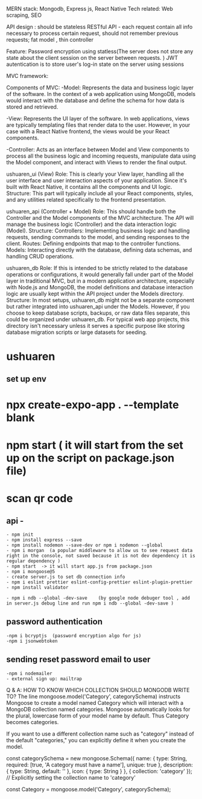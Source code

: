 MERN stack: Mongodb, Express js, React Native
Tech related: Web scraping, SEO

API design : should be stateless RESTful API - each request contain all info necessary to process certain request, should not remember previous requests; fat model , thin controller

Feature: Password encryption using statless(The server does not store any state about the client session on the server between requests. ) JWT autentication is to store user's log-in state on the server using sessions

MVC framework:

Components of MVC:
-Model: Represents the data and business logic layer of the software. In the context of a web application using MongoDB, models would interact with the database and define the schema for how data is stored and retrieved.

-View: Represents the UI layer of the software. In web applications, views are typically templating files that render data to the user. However, in your case with a React Native frontend, the views would be your React components.

-Controller: Acts as an interface between Model and View components to process all the business logic and incoming requests, manipulate data using the Model component, and interact with Views to render the final output.

ushuaren_ui (View)
Role: This is clearly your View layer, handling all the user interface and user interaction aspects of your application. Since it's built with React Native, it contains all the components and UI logic.
Structure: This part will typically include all your React components, styles, and any utilities related specifically to the frontend presentation.

ushuaren_api (Controller + Model)
Role: This should handle both the Controller and the Model components of the MVC architecture. The API will manage the business logic (Controller) and the data interaction logic (Model).
Structure:
Controllers: Implementing business logic and handling requests, sending commands to the model, and sending responses to the client.
Routes: Defining endpoints that map to the controller functions.
Models: Interacting directly with the database, defining data schemas, and handling CRUD operations.

ushuaren_db
Role: If this is intended to be strictly related to the database operations or configurations, it would generally fall under part of the Model layer in traditional MVC, but in a modern application architecture, especially with Node.js and MongoDB, the model definitions and database interaction logic are usually kept within the API project under the Models directory.
Structure: In most setups, ushuaren_db might not be a separate component but rather integrated into ushuaren_api under the Models. However, if you choose to keep database scripts, backups, or raw data files separate, this could be organized under ushuaren_db. For typical web app projects, this directory isn't necessary unless it serves a specific purpose like storing database migration scripts or large datasets for seeding.

# ushuaren

## set up env

# npx create-expo-app . --template blank

# npm start ( it will start from the set up on the script on package.json file)

# scan qr code

## api -

    - npm init
    - npm install express --save
    - npm install nodemon --save-dev or npm i nodemon --global
    - npm i morgan  (a popular middleware to allow us to see request data right in the console, not saved because it is not dev dependency it is regular dependency )
    - npm start  -> it will start app.js from package.json
    - npm i mongoose@5
    - create server.js to set db connection info
    - npm i eslint prettier eslint-config-prettier eslint-plugin-prettier
    - npm install validator

    - npm i ndb --global -dev-save    (by google node debuger tool , add in server.js debug line and run npm i ndb --global -dev-save )

## password authentication

    -npm i bcryptjs  (password encryption algo for js)
    -npm i jsonwebtoken

## sending reset password email to user

    -npm i nodemailer
    - external sign up: mailtrap

Q & A:
HOW TO KNOW WHICH COLLECTION SHOULD MONGODB WRITE TO?
The line mongoose.model('Category', categorySchema) instructs Mongoose to create a model named Category which will interact with a MongoDB collection named categories. Mongoose automatically looks for the plural, lowercase form of your model name by default. Thus Category becomes categories.

If you want to use a different collection name such as "category" instead of the default "categories," you can explicitly define it when you create the model.

const categorySchema = new mongoose.Schema({
name: {
type: String,
required: [true, 'A category must have a name'],
unique: true
},
description: {
type: String,
default: ''
},
icon: {
type: String
}
}, { collection: 'category' }); // Explicitly setting the collection name to 'category'

const Category = mongoose.model('Category', categorySchema);
